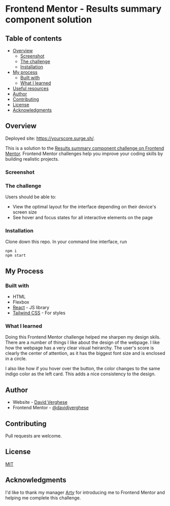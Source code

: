 # Frontend Mentor - Results summary component solution

## Table of contents

- [Overview](#overview)
	- [Screenshot](#screenshot)
	- [The challenge](#the-challenge)
	- [Installation](#installation)
- [My process](#my-process)
	- [Built with](#built-with)
	- [What I learned](#what-i-learned)
- [Useful resources](#useful-resources)
- [Author](#author)
- [Contributing](#contributing)
- [License](#license)
- [Acknowledgments](#acknowledgments)

## Overview

Deployed site: https://yourscore.surge.sh/.

This is a solution to the [Results summary component challenge on Frontend Mentor](https://www.frontendmentor.io/challenges/results-summary-component-CE_K6s0maV). Frontend Mentor challenges help you improve your coding skills by building realistic projects.

### Screenshot

### The challenge

Users should be able to:

- View the optimal layout for the interface depending on their device's screen size
- See hover and focus states for all interactive elements on the page

### Installation

Clone down this repo. In your command line interface, run

```
npm i
npm start
```

## My Process

### Built with

- HTML
- Flexbox
- [React](https://reactjs.org/) - JS library
- [Tailwind CSS](https://tailwindcss.com/) - For styles

### What I learned

Doing this Frontend Mentor challenge helped me sharpen my design skils. There are a number of things I like about the design of the webpage. I like how the webpage has a very clear visual heirarchy. The user's score is clearly the center of attention, as it has the biggest font size and is enclosed in a circle.

I also like how if you hover over the button, the color changes to the same indigo color as the left card. This adds a nice consistency to the design.

## Author

- Website - [David Verghese](https://davidverghese.surge.sh/)
- Frontend Mentor - [@davidjverghese](https://www.frontendmentor.io/profile/davidjverghese)

## Contributing

Pull requests are welcome.

## License

[MIT](https://choosealicense.com/licenses/mit/)

## Acknowledgments

I'd like to thank my manager [Arty](https://github.com/artimys) for introducing me to Frontend Mentor and helping me complete this challenge.
